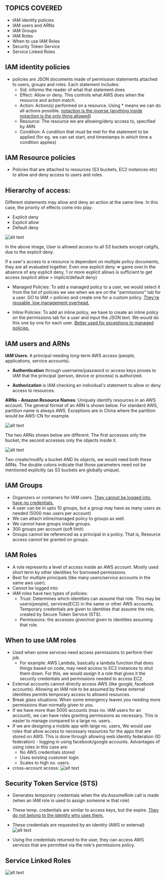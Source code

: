 ## TOPICS COVERED
- IAM identity policies
- IAM users and ARNs
- IAM Groups
- IAM Roles
- When to use IAM Roles
- Security Token Service
- Service Linked Roles

## IAM identity policies
- policies are JSON documents made of permission statements attached to users, groups and roles. Each statement includes:
    - Sid: informs the reader of what that statement does
    - Effect: Allow or deny. This controls what AWS does when the resource and action match.
    - Action: Action(s) performed on a resource. Using * means we can do all actions possible. <ins> notaction is the inverse (anything inside notaction is the only thing allowed) </ins >
    - Resource: The resource we are allowing/deny access to, specified by ARN
    - Condition: A condition that must be met for the statement to be applied (for eg. we can set start, end timestamps in which time a condition applies)

## IAM Resource policies
 - Policies that are attached to resources (S3 buckets, EC2 instances etc) to allow and deny access to users and roles.

## Hierarchy of access:
Different statements may allow and deny an action at the same time. In this case, the priority of effects come into play:
- Explicit deny
- Explicit allow
- Default deny 

![alt text](<Screenshots/Screenshot 2024-05-20 at 3.50.17 PM.png>)

In the above image, User is allowed access to all S3 buckets except catgifs, due to the explicit deny.

If a user's access to a resource is dependant on multiple policy documents, they are all evaluated together. Even one explicit deny => game over.In the absence of any explicit deny, 1 or more explicit allows is sufficient to get access (explicit allow > implicit/default deny)

- Managed Policies: To add a managed policy to a user, we would select it from the list of policies we see when we are on the "permissions" tab for a user. GO to IAM > policies and create one for a custom policy. <ins> They're reusable, low management overhead. </ins> 

- Inline Policies: To add an inline policy, we have to create an inline policy on the permissions tab for a user and input the JSON text. We would do this one by one for each user. <ins>Better used for exceptions to managed policies.</ins> 

## IAM users and ARNs
**IAM Users**: A principal needing long-term AWS access (people, applications, service accounts).

- **Authentication** through username/password or access keys proves to IAM that the principal (person, device or process) is authorized. 

- **Authorization** is IAM checking an individual's statement to allow or deny access to resources.

**ARNs - Amazon Resource Names**: Uniquely identify resources in an AWS account. The general format of an ARN is shown below. For standard AWS, partition name is always AWS. Exceptions are in China where the partition would be AWS-CN for example. 

![alt text](<Screenshots/Screenshot 2024-05-20 at 4.23.34 PM.png>)

The two ARNs shown below are different. The first accesses only the bucket, the second accesses only the objects inside it.

![alt text](<Screenshots/Screenshot 2024-05-20 at 4.21.30 PM.png>)

Two create/modify a bucket AND its objects, we would need both these ARNs. The double colons indicate that those parameters need not be mentioned explicitly (as S3 buckets are globally unique). 

## IAM Groups
- Organizers or containers for IAM users. <ins> They cannot be logged into, have no credentials. </ins>
- A user can be in upto 10 groups, but a group may have as many users as needed (5000 max users per account)
- We can attach inline/managed policy to groups as well.
- We cannot have groups inside groups. 
- 300 groups per account (soft limit)
- Groups cannot be referenced as a principal in a policy. That is, Resource access cannot be granted on groups.

## IAM Roles
- A role represents a level of access inside an AWS account. Mostly used short term by other identities for borrowed permissions.
- Best for multiple principals (like many users/service accounts in the same aws user).
- Cannot be logged into
- IAM roles have two types of policies:
    - Trust: Determines which identities can assume that role. This may be users(people), services(EC2) in the same or other AWS accounts. Temporary credentials are given to identities that assume the role, created by Secure Token Service (STS).
    - Permissions: the accesses given/not given to identities assuming that role.

## When to use IAM roles
- Used when some services need access permissions to perform their job. 
    - For example: AWS Lambda, basically a lambda function that does things based on code, may need access to EC2 instances to shut them down. For this, we would assign it a role that gives it the security credentials and permissions needed to access EC2. 
- External accounts cannot directly access AWS (like google, facebook accounts). Allowing an IAM role to be assumed by these external identities permits temporary access to allowed resources. 
- Break glass situations: When some emergency leaves you needing more permissions than normally given to you.
- If we have more than 5000 accounts (max no. IAM users for an account), we can have roles granting permissions as necessary. This is easier to manage compared to a large no. users. 
- If we are designing a mobile app with large no. users, We would use roles that allow access to necessary resources for the apps that are stored on AWS. This is done through allowing web identity federation (ID federation) - logging in using facebook/google accounts. Advantages of using roles in this case are:
    - No AWS credentials stored 
    - Uses existing customer login
    - Scales to high no. users.
- cross-account access:
![alt text](<Screenshots/Screenshot 2024-05-21 at 11.44.12 AM.png>)

## Security Token Service (STS)
- Generates temporary credentials when the sts:AssumeRole call is made (when an IAM role is used to assign someone w that role)
- These temp. credentials are similar to access keys, but the expire. <ins>They do not belong to the identity who uses them.</ins>
- These credentials are requested by an identity (AWS or external)
![alt text](<Screenshots/Screenshot 2024-05-21 at 12.44.09 PM.png>)

- Using the credentials returned to the user, they can access AWS services that are permitted via the role's permissions policy.

## Service Linked Roles
![alt text](<Screenshots/Screenshot 2024-05-21 at 12.33.22 PM.png>)

